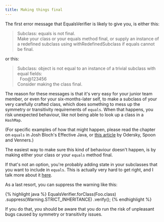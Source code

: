 ```yaml
---
title: Making things final
---
```

The first error message that EqualsVerifier is likely to give you, is either this:

> Subclass: equals is not final.<br>
> Make your class or your equals method final, or supply an instance of a redefined subclass using withRedefinedSubclass if equals cannot be final.

or this:

> Subclass: object is not equal to an instance of a trivial subclass with equal fields:<br>
> &nbsp;&nbsp;Foo@123456<br>
> Consider making the class final.

The reason for these messages is that it's very easy for your junior team member, or even for your six-months-later self, to make a subclass of your very carefully crafted class, which does something to mess up the symmetry or transitivity requirements of `equals`. When that happens, you risk unexpected behaviour, like not being able to look up a class in a `HashMap`.

(For specific examples of how that might happen, please read the chapter on `equals` in Josh Bloch's Effective Java, or [this article](http://www.artima.com/lejava/articles/equality.html) by Odersky, Spoon and Venners.)

The easiest way to make sure this kind of behaviour doesn't happen, is by making either your class or your `equals` method final.

If that's not an option, you're probably adding state in your subclasses that you want to include in `equals`. This is actually very hard to get right, and I talk more about it [here](/equalsverifier/manual/inheritance).

As a last resort, you can suppress the warning like this:

{% highlight java %}
EqualsVerifier.forClass(Foo.class)
    .suppress(Warning.STRICT_INHERITANCE)
    .verify();
{% endhighlight %}

If you do that, you should be aware that you do run the risk of unpleasant bugs caused by symmetry or transitivity issues.

